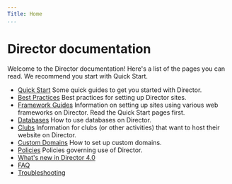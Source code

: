 ```yaml
---
Title: Home
...
```


# Director documentation

Welcome to the Director documentation! Here's a list of the pages you can read. We recommend you start with Quick Start.

- [Quick Start](quick-start)
  Some quick guides to get you started with Director.
- [Best Practices](best-practices)
  Best practices for setting up Director sites.
- [Framework Guides](framework-guides)
  Information on setting up sites using various web frameworks on Director. Read the Quick Start pages first.
- [Databases](databases)
  How to use databases on Director.
- [Clubs](clubs)
  Information for clubs (or other activities) that want to host their website on Director.
- [Custom Domains](custom-domains.md)
  How to set up custom domains.
- [Policies](policies)
  Policies governing use of Director.
- [What's new in Director 4.0](whatsnew-director4.md)
- [FAQ](faq.md)
- [Troubleshooting](troubleshooting.md)
